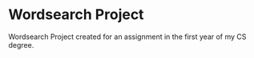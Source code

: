 # Wordsearch Project

Wordsearch Project created for an assignment in the first year of my CS degree.